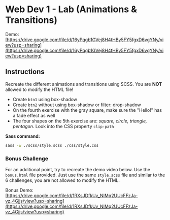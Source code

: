 # Web Dev 1 - Lab (Animations & Transitions)

Demo: [https://drive.google.com/file/d/16yPqgb1GVej8H4tHBy5FY5fgxD6vgYNy/view?usp=sharing](https://drive.google.com/file/d/16yPqgb1GVej8H4tHBy5FY5fgxD6vgYNy/view?usp=sharing)

## Instructions

Recreate the different animations and transitions using SCSS. You are **NOT** allowed to modify the HTML file!

- Create `btn1` using box-shadow
- Create `btn2` without using box-shadow or filter: drop-shadow
- On the fourth exercise with the gray square, make sure the "Hello!" has a fade effect as well
- The four shapes on the 5th exercise are: *square, circle, triangle, pentagon*. Look into the CSS property `clip-path`

**Sass command:**

```bash
sass -w ./scss/style.scss ./css/style.css
```

### Bonus Challenge

For an additional point, try to recreate the demo video below. Use the `bonus.html` file provided. Just use the same `style.scss` file and similar to the 6 challenges, you are not allowed to modify the HTML.

Bonus Demo: [https://drive.google.com/file/d/1RXsJDfkUv_NIMq2UUcFFzJa-vz_4Gjjs/view?usp=sharing](https://drive.google.com/file/d/1RXsJDfkUv_NIMq2UUcFFzJa-vz_4Gjjs/view?usp=sharing)
